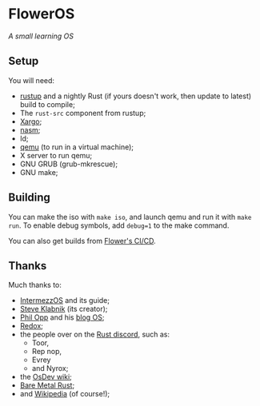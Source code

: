 # FlowerOS

*A small learning OS*

## Setup

You will need:
 - [rustup](https://rustup.rs) and a nightly Rust (if yours doesn't work, then update to latest) build to compile;
 - The `rust-src` component from rustup;
 - [Xargo](https://github.com/japaric/xargo);
 - [nasm](http://www.nasm.us/);
 - ld;
 - [qemu](https://www.qemu.org/) (to run in a virtual machine);
 - X server to run qemu;
 - GNU GRUB (grub-mkrescue);
 - GNU make;

## Building

You can make the iso with `make iso`, and launch qemu and run it with `make run`. To enable debug symbols,
add `debug=1` to the make command.

You can also get builds from [Flower's CI/CD](https://ci.gegy1000.net/job/Flower/).

## Thanks

Much thanks to:
 - [IntermezzOS](https://intermezzos.github.io) and its guide;
 - [Steve Klabnik](https://http://www.steveklabnik.com/) (its creator);
 - [Phil Opp](https://phil-opp.com) and his [blog OS](https://os.phil-opp.com);
 - [Redox](https://github.com/redox-os);
 - the people over on the [Rust discord](https://discord.me/rust-lang), such as:
   - Toor,
   - Rep nop,
   - Evrey
   - and Nyrox;
 - the [OsDev wiki](http://wiki.osdev.org);
 - [Bare Metal Rust](http://www.randomhacks.net/bare-metal-rust/);
 - and [Wikipedia](https://wikipedia.org) (of course!);

